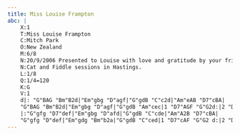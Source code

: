```yaml
---
title: Miss Louise Frampton
abc: |
    X:1
    T:Miss Louise Frampton
    C:Mitch Park
    O:New Zealand
    M:6/8
    N:20/9/2006 Presented to Louise with love and gratitude by your friends of the
    N:Cat and Fiddle sessions in Hastings.
    L:1/8
    Q:1/4=120
    K:G
    V:1
    d|: "G"BAG "Bm"B2d|"Em"gbg "D"agf|"G"gdB "C"c2d|"Am"eAB "D7"cBA|
    "G"BAG "Bm"B2d|"Em"gbg "D"agf|"G"gdB "Am"cec|1 "D7"AGF "G"G2d:|2 "D7"AGF "G"G2d|
    |:"G"gfg "D7"def|"Em"gbg "D"afd|"G"gdB "C"cde|"Am"A2B "D7"cBA|
    "G"gfg "D"def|"Em"gdg "Bm"b2a|"G"gdB "C"ced|1 "D7"cAF "G"G2 d:|2 "D7"cAF "G"G2 |]
---
```

